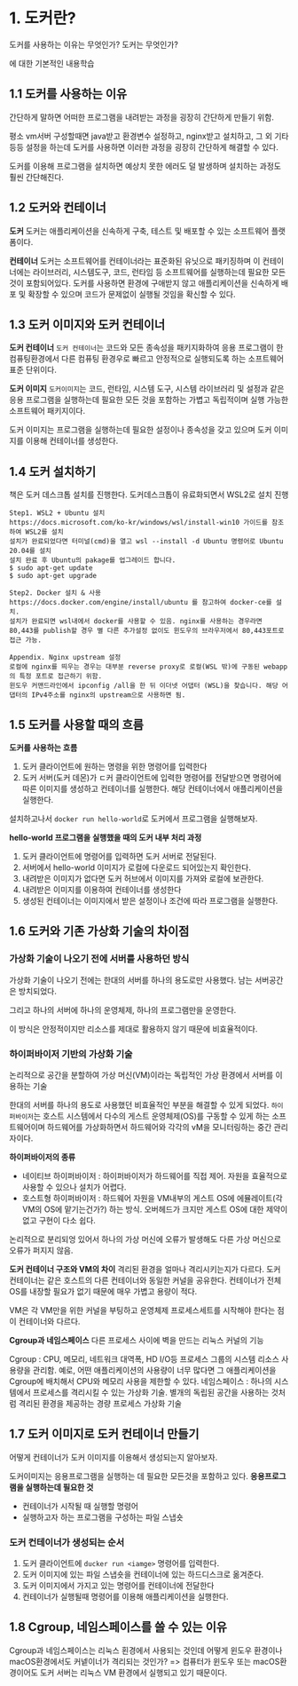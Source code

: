 # 1. 도커란?
도커를 사용하는 이유는 무엇인가?
도커는 무엇인가?

에 대한 기본적인 내용학습

## 1.1 도커를 사용하는 이유
간단하게 말하면 어떠한 프로그램을 내려받는 과정을 굉장히 간단하게 만들기 위함.

평소 vm서버 구성할때면 java받고 환경변수 설정하고, nginx받고 설치하고, 그 외 기타등등 설정을 하는데 도커를 사용하면 이러한 과정을 굉장히 간단하게 해결할 수 있다.

도커를 이용해 프로그램을 설치하면 예상치 못한 에러도 덜 발생하며 설치하는 과정도 훨씬 간단해진다.

## 1.2 도커와 컨테이너
**도커**
도커는 애플리케이션을 신속하게 구축, 테스트 및 배포할 수 있는 소프트웨어 플랫폼이다.

**컨테이너**
도커는 소프트웨어를 컨테이너라는 표준화된 유닛으로 패키징하며 이 컨테이너에는 라이브러리, 시스템도구, 코드, 런타임 등 소프트웨어를 실행하는데 필요한 모든 것이 포함되어있다.
도커를 사용하면 환경에 구애받지 않고 애플리케이션을 신속하게 배포 및 확장할 수 있으며 코드가 문제없이 실행될 것임을 확신할 수 있다.

## 1.3 도커 이미지와 도커 컨테이너
**도커 컨테이너**
`도커 컨테이너`는 코드와 모든 종속성을 패키지화하여 응용 프로그램이 한 컴퓨팅환경에서 다른 컴퓨팅 환경우로 빠르고 안정적으로 실행되도록 하는 소프트웨어 표준 단위이다.

**도커 이미지**
`도커이미지`는 코드, 런타임, 시스템 도구, 시스템 라이브러리 및 설정과 같은 응용 프로그램을 실행하는데 필요한 모든 것을 포함하는 가볍고 독립적이며 실행 가능한 소프트웨어 패키지이다.

도커 이미지는 프로그램을 실행하는데 필요한 설정이나 종속성을 갖고 있으며 도커 이미지를 이용해 컨테이너를 생성한다.

## 1.4 도커 설치하기
책은 도커 데스크톱 설치를 진행한다. 도커데스크톱이 유료화되면서 WSL2로 설치 진행

```text
Step1. WSL2 + Ubuntu 설치
https://docs.microsoft.com/ko-kr/windows/wsl/install-win10 가이드를 참조하여 WSL2를 설치
설치가 완료되었다면 터미널(cmd)을 열고 wsl --install -d Ubuntu 명령어로 Ubuntu 20.04를 설치
설치 완료 후 Ubuntu의 pakage를 업그레이드 합니다.
$ sudo apt-get update
$ sudo apt-get upgrade

Step2. Docker 설치 & 사용
https://docs.docker.com/engine/install/ubuntu 를 참고하여 docker-ce를 설치.
설치가 완료되면 wsl내에서 docker를 사용할 수 있음. nginx를 사용하는 경우라면 80,443를 publish할 경우 별 다른 추가설정 없이도 윈도우의 브라우저에서 80,443포트로 접근 가능.

Appendix. Nginx upstream 설정
로컬에 nginx를 띄우는 경우는 대부분 reverse proxy로 로컬(WSL 밖)에 구동된 webapp의 특정 포트로 접근하기 위함.
윈도우 커맨드라인에서 ipconfig /all을 한 뒤 이더넷 어댑터 (WSL)을 찾습니다. 해당 어댑터의 IPv4주소를 nginx의 upstream으로 사용하면 됨.
```

## 1.5 도커를 사용할 때의 흐름
**도커를 사용하는 흐름**
1. 도커 클라이언트에 원하는 명령을 위한 명령어를 입력한다
2. 도커 서버(도커 데몬)가 ㄷ커 클라이언트에 입력한 명령어를 전달받으면 명령어에 따른 이미지를 생성하고 컨테이너를 실행한다. 해당 컨테이너에서 애플리케이션을 실행한다.

설치하고나서 `docker run hello-world`로 도커에서 프로그램을 실행해보자.

**hello-world 프로그램을 실행했을 때의 도커 내부 처리 과정**
1. 도커 클라이언트에 명령어를 입력하면 도커 서버로 전달된다.
2. 서버에서 hello-world 이미지가 로컬에 다운로드 되어있는지 확인한다.
3. 내려받은 이미지가 없다면 도커 허브에서 이미지를 가져와 로컬에 보관한다.
4. 내려받은 이미지를 이용하여 컨테이너를 생성한다
5. 생성된 컨테이너는 이미지에서 받은 설정이나 조건에 따라 프로그램을 실행한다.

## 1.6 도커와 기존 가상화 기술의 차이점
### 가상화 기술이 나오기 전에 서버를 사용하던 방식
가상화 기술이 나오기 전에는 한대의 서버를 하나의 용도로만 사용했다.
남는 서버공간은 방치되었다.

그리고 하나의 서버에 하나의 운영체제, 하나의 프로그램만을 운영한다.

이 방식은 안정적이지만 리소스를 제대로 활용하지 않기 때문에 비효율적이다.

### 하이퍼바이저 기반의 가상화 기술
논리적으로 공간을 분할하여 가상 머신(VM)이라는 독립적인 가상 환경에서 서버를 이용하는 기술

한대의 서버를 하나의 용도로 사용했던 비효율적인 부분을 해결할 수 있게 되었다.
`하이퍼바이저`는 호스트 시스템에서 다수의 게스트 운영체제(OS)를 구동할 수 있게 하는 소프트웨어이며 하드웨어를 가상화하면서 하드웨어와 각각의 vM을 모니터링하는 중간 관리자이다.

**하이퍼바이저의 종류**
- 네이티브 하이퍼바이저 : 하이퍼바이저가 하드웨어를 직접 제어. 자원을 효율적으로 사용할 수 있으나 설치가 어렵다.
- 호스트형 하이퍼바이저 : 하드웨어 자원을 VM내부의 게스트 OS에 에뮬레이트(각 VM의 OS에 맡기는건가?) 하는 방식. 오버헤드가 크지만 게스트 OS에 대한 제약이 없고 구현이 다소 쉽다.

논리적으로 분리되엉 있어서 하나의 가상 머신에 오류가 발생해도 다른 가상 머신으로 오류가 퍼지지 않음.

**도커 컨테이너 구조와 VM의 차이**
격리된 환경을 얼마나 격리시키는지가 다르다.
도커 컨테이너는 같은 호스트의 다른 컨테이너와 동일한 커널을 공유한다.
컨테이너가 전체 OS를 내장할 필요가 없기 때문에 매우 가볍고 용량이 적다.

VM은 각 VM만을 위한 커널을 부팅하고 운영체제 프로세스세트를 시작해야 한다는 점이 컨테이너와 다르다.


**Cgroup과 네임스페이스**
다른 프로세스 사이에 벽을 만드는 리눅스 커널의 기능

Cgroup : CPU, 메모리, 네트워크 대역폭, HD I/O등 프로세스 그룹의 시스템 리소스 사용량을 관리함.
예로, 어떤 애플리케이션의 사용량이 너무 많다면 그 애플리케이션을 Cgroup에 배치해서 CPU와 메모리 사용을 제한할 수 있다.
네임스페이스 : 하나의 시스템에서 프로세스를 격리시킬 수 있는 가상화 기술. 별개의 독립된 공간을 사용하는 것처럼 격리된 환경을 제공하는 경량 프로세스 가상화 기술

## 1.7 도커 이미지로 도커 컨테이너 만들기
어떻게 컨테이너가 도커 이미지를 이용해서 생성되는지 알아보자.

도커이미지는 응용프로그램을 실행하는 데 필요한 모든것을 포함하고 있다.
**응용프로그램을 실행하는데 필요한 것**
- 컨테이너가 시작될 때 실행할 명령어
- 실행하고자 하는 프로그램을 구성하는 파일 스냅숏

### 도커 컨테이너가 생성되는 순서
1. 도커 클라이언트에 `ducker run <iamge>` 명령어를 입력한다.
2. 도커 이미지에 있는 파일 스냅숏을 컨테이너에 있는 하드디스크로 옮겨준다.
3. 도커 이미지에서 가지고 있는 명령어를 컨테이너에 전달한다
4. 컨테이너가 실행될때 명령어를 이용해 애플리케이션을 실행한다.

## 1.8 Cgroup, 네임스페이스를 쓸 수 있는 이유
Cgroup과 네임스페이스는 리눅스 횐경에서 사용되는 것인데 어떻게 윈도우 환경이나 macOS환경에서도 커넽이너가 격리되는 것인가?
=> 컴퓨터가 윈도우 또는 macOS환경이어도 도커 서버는 리눅스 VM 환경에서 실행되고 있기 때문이다.
